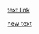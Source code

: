 
<a href="https://github.com/Pfern/BPBR16-Bioinformatics-using-Python-for-Biomedical-Researchers/blob/master/solutions.md#delivering#delivering">text link </a>


<a href="https://github.com/Pfern/BPBR16-Bioinformatics-using-Python-for-Biomedical-Researchers/blob/master/solutions.md#program-1---solution"> new text</a>
